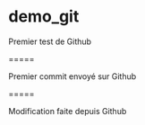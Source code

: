 # demo_git
Premier test de Github

=====

Premier commit envoyé sur Github

=====

Modification faite depuis Github
